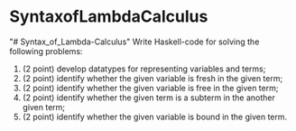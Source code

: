 # SyntaxofLambdaCalculus
"# Syntax_of_Lambda-Calculus" 
Write Haskell-code for solving the following problems:
1. (2 point) develop datatypes for representing variables and terms;
2. (2 point) identify whether the given variable is fresh in the given term;
3. (2 point) identify whether the given variable is free in the given term;
4. (2 point) identify whether the given term is a subterm in the another given term;
5. (2 point) identify whether the given variable is bound in the given term.
